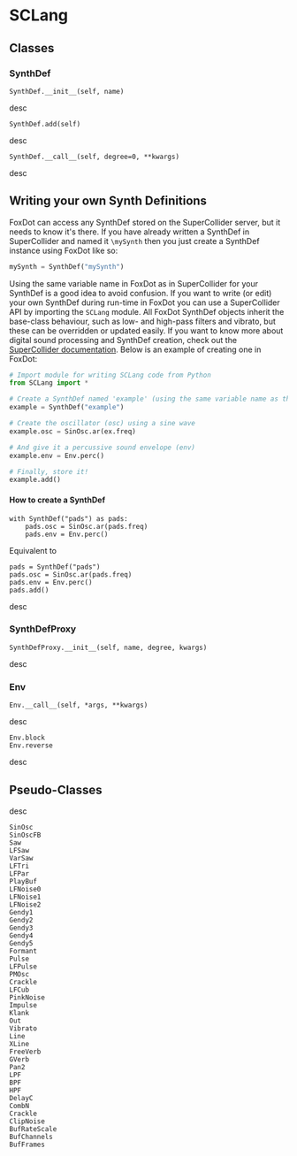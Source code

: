 # SCLang

## Classes

### SynthDef

	SynthDef.__init__(self, name)

desc

	SynthDef.add(self)

desc

	SynthDef.__call__(self, degree=0, **kwargs)

desc

## Writing your own Synth Definitions

FoxDot can access any SynthDef stored on the SuperCollider server, but it needs to know it's there. If you have already written a SynthDef in SuperCollider and named it `\mySynth` then you just create a SynthDef instance using FoxDot like so:

``` python
mySynth = SynthDef("mySynth")
```

Using the same variable name in FoxDot as in SuperCollider for your SynthDef is a good idea to avoid confusion. If you want to write (or edit) your own SynthDef during run-time in FoxDot you can use a SuperCollider API by importing the `SCLang` module. All FoxDot SynthDef objects inherit the base-class behaviour, such as low- and high-pass filters and vibrato, but these can be overridden or updated easily. If you want to know more about digital sound processing and SynthDef creation, check out the [SuperCollider documentation](http://doc.sccode.org/Classes/SynthDef.html). Below is an example of creating one in FoxDot:

``` python
# Import module for writing SCLang code from Python
from SCLang import *

# Create a SynthDef named 'example' (using the same variable name as the SynthDef name is a good idea)
example = SynthDef("example")				

# Create the oscillator (osc) using a sine wave
example.osc = SinOsc.ar(ex.freq)	

# And give it a percussive sound envelope (env)
example.env = Env.perc()					

# Finally, store it!
example.add()							
```

#### How to create a SynthDef

	with SynthDef("pads") as pads:
		pads.osc = SinOsc.ar(pads.freq)
		pads.env = Env.perc()

Equivalent to

	pads = SynthDef("pads")
	pads.osc = SinOsc.ar(pads.freq)
	pads.env = Env.perc()
	pads.add()

desc

### SynthDefProxy

	SynthDefProxy.__init__(self, name, degree, kwargs)

desc

### Env

	Env.__call__(self, *args, **kwargs)

desc

	Env.block
	Env.reverse

desc

## Pseudo-Classes

desc

	SinOsc
	SinOscFB
	Saw
	LFSaw
	VarSaw
	LFTri
	LFPar
	PlayBuf
	LFNoise0
	LFNoise1
	LFNoise2
	Gendy1
	Gendy2
	Gendy3
	Gendy4
	Gendy5
	Formant
	Pulse
	LFPulse
	PMOsc
	Crackle
	LFCub
	PinkNoise
	Impulse
	Klank
	Out
	Vibrato
	Line
	XLine
	FreeVerb
	GVerb
	Pan2
	LPF
	BPF
	HPF
	DelayC
	CombN
	Crackle
	ClipNoise
	BufRateScale
	BufChannels
	BufFrames
